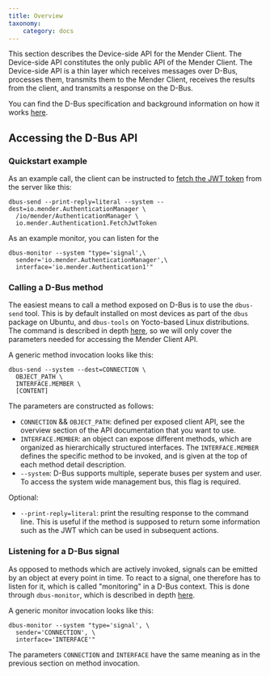 ```yaml
---
title: Overview
taxonomy:
    category: docs
---
```


This section describes the Device-side API for the Mender Client. The Device-side API constitutes
the only public API of the Mender Client. The Device-side API is a thin layer which receives messages
over D-Bus, processes them, transmits them to the Mender Client, receives the results from
the client, and transmits a response on the D-Bus.

You can find the D-Bus specification and background information on how it works [here](https://www.freedesktop.org/wiki/Software/dbus/).

## Accessing the D-Bus API

### Quickstart example

As an example call, the client can be instructed to [fetch the JWT token](../../201.Device-side-API/?target=_blank#io.mender.authentication1) from the server like this:

```
dbus-send --print-reply=literal --system --dest=io.mender.AuthenticationManager \
  /io/mender/AuthenticationManager \
  io.mender.Authentication1.FetchJwtToken
```

As an example monitor, you can listen for the 
```
dbus-monitor --system "type='signal',\
  sender='io.mender.AuthenticationManager',\
  interface='io.mender.Authentication1'"
```

### Calling a D-Bus method

The easiest means to call a method exposed on D-Bus is to use the `dbus-send` tool. This is by default installed on most devices as part of the `dbus` package on Ubuntu, and `dbus-tools` on Yocto-based Linux distributions. The command is described in depth [here](https://dbus.freedesktop.org/doc/dbus-send.1.html), so we will only cover the parameters needed for accessing the Mender Client API.

A generic method invocation looks like this:
```
dbus-send --system --dest=CONNECTION \
  OBJECT_PATH \
  INTERFACE.MEMBER \
  [CONTENT]
```

The parameters are constructed as follows:
- `CONNECTION` && `OBJECT_PATH`: defined per exposed client API, see the overview section of the API documentation that you want to use.
- `INTERFACE.MEMBER`: an object can expose different methods, which are organized as hierarchically structured interfaces. The `INTERFACE.MEMBER` defines the specific method to be invoked, and is given at the top of each method detail description.
- `--system`: D-Bus supports multiple, seperate buses per system and user. To access the system wide management bus, this flag is required.

Optional:
- `--print-reply=literal`: print the resulting response to the command line. This is useful if the method is supposed to return some information such as the JWT which can be used in subsequent actions.

### Listening for a D-Bus signal

As opposed to methods which are actively invoked, signals can be emitted by an object at every point in time. To react to a signal, one therefore has to listen for it, which is called "monitoring" in a D-Bus context. This is done through `dbus-monitor`, which is described in depth [here](https://dbus.freedesktop.org/doc/dbus-monitor.1.html).

A generic monitor invocation looks like this:

```
dbus-monitor --system "type='signal', \
  sender='CONNECTION', \
  interface='INTERFACE'"
```

The parameters `CONNECTION` and `INTERFACE` have the same meaning as in the previous section on method invocation.